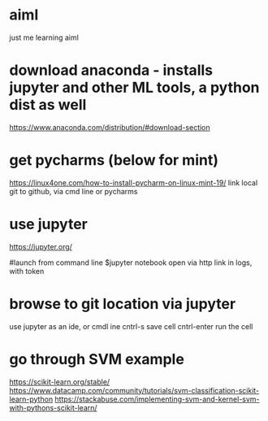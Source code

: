 # aiml
just me learning aiml

# download anaconda - installs jupyter and other ML tools, a python dist as well
https://www.anaconda.com/distribution/#download-section

# get pycharms (below for mint)
https://linux4one.com/how-to-install-pycharm-on-linux-mint-19/
link local git to github, via cmd line or pycharms

# use jupyter
https://jupyter.org/

#launch from command line
$jupyter notebook
open via http link in logs, with token

# browse to git location via jupyter
use jupyter as an ide, or cmdl ine
cntrl-s save cell
cntrl-enter run the cell

# go through SVM example
https://scikit-learn.org/stable/
https://www.datacamp.com/community/tutorials/svm-classification-scikit-learn-python
https://stackabuse.com/implementing-svm-and-kernel-svm-with-pythons-scikit-learn/
